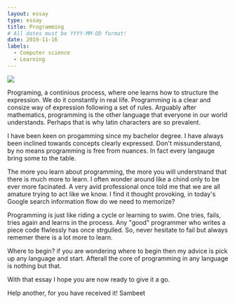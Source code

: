 ```yaml
---
layout: essay
type: essay
title: Programming
# All dates must be YYYY-MM-DD format!
date: 2019-11-16
labels:
  - Computer science
  - Learning
---
```


<img class="ui tiny left circular floated image" src="../images/software-code.jpg">

Programing, a continious process, where one learns how to structure the expression. We do it constantly in real life. Programming is a clear and consize way of expression following a set of rules. Arguably after mathematics, programming is the other language that everyone in our world understands. Perhaps that is why latin characters are so prevalent.

I have been keen on progamming since my bachelor degree. I have always been inclined towards concepts clearly expressed. Don't missunderstand, by no means programming is free from nuances. In fact every langauge bring some to the table.

The more you learn about programming, the more you will understnand that there is much more to learn. I often wonder around like a chind only to be ever more facinated. A very avid professional once told me that we are all amature trying to act like we know. I find it thought provoking, in today's Google search information flow do we need to memorize?

Programming is just like riding a cycle or learning to swim. One tries, fails, tries again and learns in the process. Any "good" programmer who writes a piece code flwlessly has once strgulled. So, never hesitate to fail but always rememer there is a lot more to learn.

Where to begin? if you are wondering where to begin then my advice is pick up any language and start. Afterall the core of programming in any language is nothing but that.

With that essay I hope you are now ready to give it a go.

Help another, for you have received it!
Sambeet
